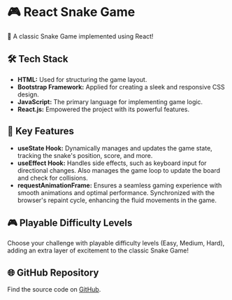 # 🎮 React Snake Game

🐍 A classic Snake Game implemented using React!

## 🛠️ Tech Stack

- **HTML:** Used for structuring the game layout.
- **Bootstrap Framework:** Applied for creating a sleek and responsive CSS design.
- **JavaScript:** The primary language for implementing game logic.
- **React.js:** Empowered the project with its powerful features.

## 🔑 Key Features

- **useState Hook:** Dynamically manages and updates the game state, tracking the snake's position, score, and more.
- **useEffect Hook:** Handles side effects, such as keyboard input for directional changes. Also manages the game loop to update the board and check for collisions.
- **requestAnimationFrame:** Ensures a seamless gaming experience with smooth animations and optimal performance. Synchronized with the browser's repaint cycle, enhancing the fluid movements in the game.

## 🎮 Playable Difficulty Levels

Choose your challenge with playable difficulty levels (Easy, Medium, Hard), adding an extra layer of excitement to the classic Snake Game!

## 🌐 GitHub Repository

Find the source code on [GitHub](https://github.com/Shubham98789/Snake-g-React).

